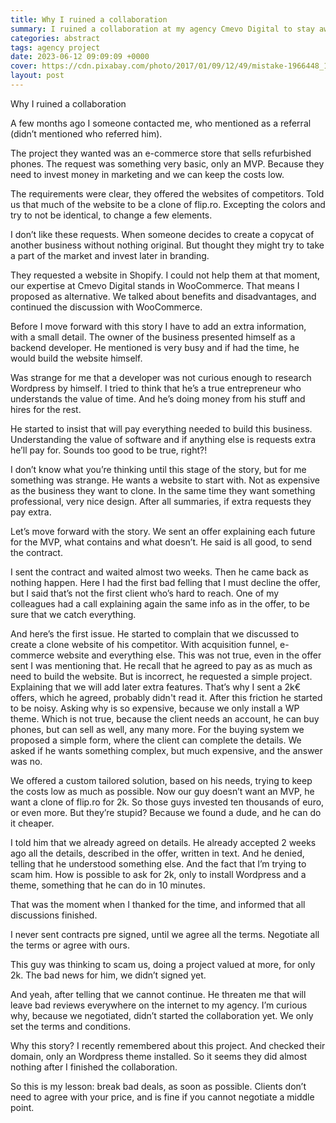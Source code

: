```yaml
---
title: Why I ruined a collaboration 
summary: I ruined a collaboration at my agency Cmevo Digital to stay away from a bad client.
categories: abstract
tags: agency project
date: 2023-06-12 09:09:09 +0000
cover: https://cdn.pixabay.com/photo/2017/01/09/12/49/mistake-1966448_1280.jpg
layout: post
---
```


Why I ruined a collaboration 

A few months ago I someone contacted me, who mentioned as a referral (didn’t mentioned who referred him).

The project they wanted was an e-commerce store that sells refurbished phones. The request was something very basic, only an MVP. Because they need to invest money in marketing and we can keep the costs low.

The requirements were clear, they offered the websites of competitors. Told us that much of the website to be a clone of flip.ro. Excepting the colors and try to not be identical, to change a few elements.

I don’t like these requests. When someone decides to create a copycat of another business without nothing original. But thought they might try to take a part of the market and invest later in branding.

They requested a website in Shopify. I could not help them at that moment, our expertise at Cmevo Digital stands in WooCommerce. That means I proposed as alternative. We talked about benefits and disadvantages, and continued the discussion with WooCommerce.

Before I move forward with this story I have to add an extra information, with a small detail. The owner of the business presented himself as a backend developer. He mentioned is very busy and if had the time, he would build the website himself.

Was strange for me that a developer was not curious enough to research Wordpress by himself. I tried to think that he’s a true entrepreneur who understands the value of time. And he’s doing money from his stuff and hires for the rest.

He started to insist that will pay everything needed to build this business. Understanding the value of software and if anything else is requests extra he’ll pay for. Sounds too good to be true, right?!

I don’t know what you’re thinking until this stage of the story, but for me something was strange. He wants a website to start with. Not as expensive as the business they want to clone. In the same time they want something professional, very nice design. After all summaries, if extra requests they pay extra.

Let’s move forward with the story. We sent an offer explaining each future for the MVP, what contains and what doesn’t. He said is all good, to send the contract. 

I sent the contract and waited almost two weeks. Then he came back as nothing happen. Here I had the first bad felling that I must decline the offer, but I said that’s not the first client who’s hard to reach. One of my colleagues had a call explaining again the same info as in the offer, to be sure that we catch everything.

And here’s the first issue. He started to complain that we discussed to create a clone website of his competitor. With acquisition funnel, e-commerce website and everything else. This was not true, even in the offer sent I was mentioning that. He recall that he agreed to pay as as much as need to build the website. But is incorrect, he requested a simple project. Explaining that we will add later extra features. That’s why I sent a 2k€ offers, which he agreed, probably didn't read it. After this friction he started to be noisy. Asking why is so expensive, because we only install a WP theme. Which is not true, because the client needs an account, he can buy phones, but can sell as well, any many more. For the buying system we proposed a simple form, where the client can complete the details. We asked if he wants something complex, but much expensive, and the answer was no.

We offered a custom tailored solution, based on his needs, trying to keep the costs low as much as possible. Now our guy doesn’t want an MVP, he want a clone of flip.ro for 2k. So those guys invested ten thousands of euro, or even more. But they’re stupid? Because we found a dude, and he can do it cheaper.

I told him that we already agreed on details. He already accepted 2 weeks ago all the details, described in the offer, written in text. And he denied, telling that he understood something else. And the fact that I’m trying to scam him. How is possible to ask for 2k, only to install Wordpress and a theme, something that he can do in 10 minutes.

That was the moment when I thanked for the time, and informed that all discussions finished.

I never sent contracts pre signed, until we agree all the terms. Negotiate all the terms or agree with ours.

This guy was thinking to scam us, doing a project valued at more, for only 2k. The bad news for him, we didn’t signed yet.

And yeah, after telling that we cannot continue. He threaten me that will leave bad reviews everywhere on the internet to my agency. I’m curious why, because we negotiated, didn’t started the collaboration yet. We only set the terms and conditions.

Why this story? I recently remembered about this project. And checked their domain, only an Wordpress theme installed. So it seems they did almost nothing after I finished the collaboration.


So this is my lesson: break bad deals, as soon as possible. Clients don’t need to agree with your price, and is fine if you cannot negotiate a middle point.